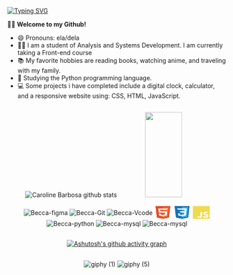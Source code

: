 [![Typing SVG](https://readme-typing-svg.herokuapp.com/?color=FFC0CB&size=35&center=true&vCenter=true&width=1000&lines=HELLO,+MY+NAME+is+Rebecca+Oliveira;I'm+21+years+old;I'm+from+Brazil;I+Study+;Be+Welcome!+:%29)](https://git.io/typing-svg)

🙋‍♀️ **Welcome to my Github!**
- 😄 Pronouns: ela/dela
- 👩‍💻  I am a student of Analysis and Systems Development. I am currently taking a Front-end course
- 📚 My favorite hobbies are reading books, watching anime, and traveling with my family.
- 🧠 Studying the Python programming language.
- 💻 Some projects i have completed include a digital clock, calculator, and a responsive website using: CSS, HTML, JavaScript.


##

 <div align="center">  
  <img width="49%" height="195px" src="https://github-readme-stats.vercel.app/api?username=rebecaoliveira19&show_icons=true&count_private=true&hide_border=true&title_color=FFC0CB&icon_color=DB7093&text_color=FFC0CB&bg_color=0d1117" alt="Caroline Barbosa github stats" /> 
  <img width="41%" height="195px" src="https://github-readme-stats.vercel.app/api/top-langs/?username=rebecaoliveira19&layout=compact&hide_border=true&title_color=FFC0CB&text_color=DB7093&bg_color=0d1117" />

</div>

  <div align="center">
  <div style="display: inline_block"><br>
   <img align="center" alt="Becca-figma" height="30" width="40" src="https://cdn.jsdelivr.net/gh/devicons/devicon/icons/figma/figma-original.svg" />
  <img align="center" alt="Becca-Git" height="30" width="40" src="https://cdn.jsdelivr.net/gh/devicons/devicon/icons/git/git-original.svg" />
  <img align="center" alt="Becca-Vcode" height="30" width="40" src="https://cdn.jsdelivr.net/gh/devicons/devicon/icons/vscode/vscode-original.svg" />
  <img align="center" alt="Becca-HTML" height="30" width="40" src="https://raw.githubusercontent.com/devicons/devicon/master/icons/html5/html5-original.svg">
  <img align="center" alt="Becca-CSS" height="30" width="40" src="https://raw.githubusercontent.com/devicons/devicon/master/icons/css3/css3-original.svg">
  <img align="center" alt="Becca-Js" height="30" width="40" src="https://raw.githubusercontent.com/devicons/devicon/master/icons/javascript/javascript-plain.svg">
  <img align="center" alt="Becca-python" heigth="30" width="40" src="https://cdn.jsdelivr.net/gh/devicons/devicon/icons/python/python-original.svg" />
  <img align="center" alt="Becca-mysql" heigth="30" width="40"  src="https://cdn.jsdelivr.net/gh/devicons/devicon/icons/mysql/mysql-original.svg" /> 
  <img align="center" alt="Becca-mysql" heigth="30" width="40" src="https://cdn.jsdelivr.net/gh/devicons/devicon/icons/postgresql/postgresql-original.svg" />

 ##
   
   [![Ashutosh's github activity graph](https://github-readme-activity-graph.vercel.app/graph?username=rebecaoliveira19&bg_color=000000&color=f5d1e8&line=fb329d&point=facefd&area=true&hide_border=true)](https://github.com/ashutosh00710/github-readme-activity-graph)
  </div>

 ##

 ![giphy (1)](https://user-images.githubusercontent.com/101948439/231864056-9736e567-5b87-49a6-a957-dc28c344e8e3.gif)
 ![giphy (5)](https://user-images.githubusercontent.com/101948439/231868042-104f4442-de77-49ef-84f5-8162cbc05e65.gif)

</div>
  
  
 
